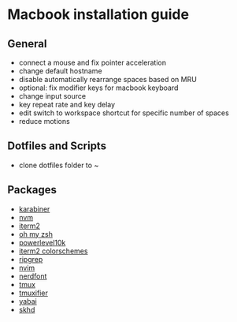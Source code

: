 # Macbook installation guide

## General
- connect a mouse and fix pointer acceleration
- change default hostname
- disable automatically rearrange spaces based on MRU
- optional: fix modifier keys for macbook keyboard
- change input source
- key repeat rate and key delay
- edit switch to workspace shortcut for specific number of spaces
- reduce motions

## Dotfiles and Scripts
- clone dotfiles folder to ~

## Packages
- [karabiner](https://karabiner-elements.pqrs.org)
- [nvm](https://github.com/nvm-sh/nvm?tab=readme-ov-file)
- [iterm2](https://iterm2.com)
- [oh my zsh](https://github.com/ohmyzsh/ohmyzsh)
- [powerlevel10k](https://github.com/romkatv/powerlevel10k)
- [iterm2 colorschemes](https://iterm2colorschemes.com)
- [ripgrep](https://github.com/BurntSushi/ripgrep)
- [nvim](https://github.com/neovim/neovim/blob/master/BUILD.md)
- [nerdfont](https://www.nerdfonts.com/font-downloads)
- [tmux](https://github.com/tmux/tmux/wiki/Installing)
- [tmuxifier](https://github.com/jimeh/tmuxifier)
- [yabai](https://github.com/koekeishiya/yabai)
- [skhd](https://github.com/koekeishiya/skhd)
